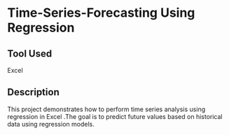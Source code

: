 # Time-Series-Forecasting Using Regression 
## Tool Used 
Excel 
## Description
This project demonstrates how to perform time series analysis using regression in Excel .The goal is to predict future values based on historical data using regression models.
